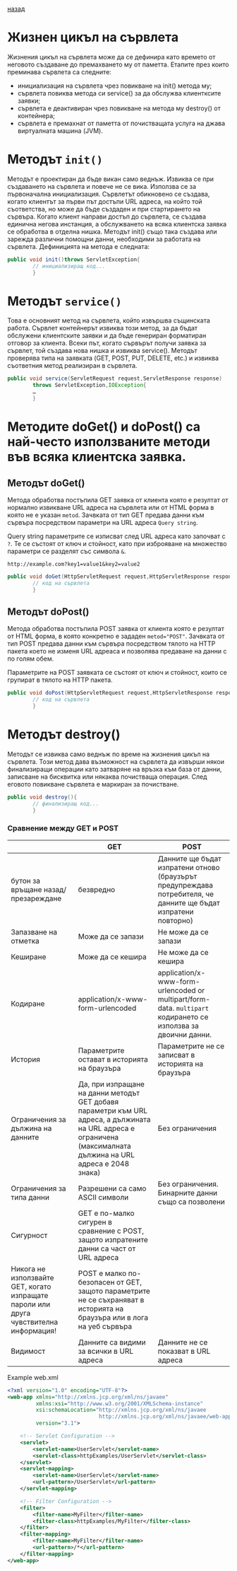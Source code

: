 [назад](/../..)

# Жизнен цикъл на сървлета

Жизнения цикъл на сървлета може да се дефинира като времето от неговото
създаване до премахването му от паметта. Етапите през които преминава сървлета са
следните:

- инициализация на сървлета чрез повикване на init() метода му;
- сървлета повиква метода си service() за да обслужва клиентксите заявки;
- сървлета е деактивиран чрез повикване на метода му destroy() от контейнера;
- сървлета е премахнат от паметта от почистващата услуга на джава виртуалната машина (JVM).

# Методът ```init()```

Методът е проектиран да бъде викан само веднъж. Извиква се при създаването на сървлета и повече не се вика. Използва се
за първоначална инициализация. Сървлетът обикновено се създава, когато клиентът за първи път достъпи URL адреса, на
който той съответства, но може да бъде създаден и при стартирането на сървъра. Когато клиент направи достъп до сървлета,
се създава единична негова инстанция, а обслужването на всяка клиентска заявка се обработва в отделна нишка. Методът
init() също така създава или зарежда различни помощни данни, необходими за работата на сървлета. Дефиницията на метода е
следната:

```java
public void init()throws ServletException{
        // инициализиращ код...
        }
```

# Методът ```service()```

Това е основният метод на сървлета, който извършва същинската работа. Сървлет контейнерът извиква този метод, за да
бъдат обслужени клиентските заявки и да бъде генериран форматиран отговор за клиента. Всеки път, когато сървърът получи
заявка за
сървлет, той създава нова нишка и извиква service(). Методът проверява типа на заявката (GET, POST, PUT, DELETE, etc.) и
извиква съответния метод реализиран в сървлета.

```java
public void service(ServletRequest request,ServletResponse response)
        throws ServletException,IOException{
        …
        }
```

# Методите doGet() и doPost() са най-често използваните методи във всяка клиентска заявка.

## Методът doGet()

Метода обработва постъпила GET заявка от клиента която е резултат от нормално извикване URL адреса на сървлета или от
HTML форма в която не е указан `metod`. Зачвката от тип GET предава данни към сървъра посредством параметри на URL
адреса `Query string`.

Query string параметрите се изписват след URL адреса като започват с `?`. Те се състоят от ключ и стойност, като при
изброяване на множество параметри се разделят със символа `&`.

`http://example.com?key1=value1&key2=value2`

```java
public void doGet(HttpServletRequest request,HttpServletResponse response)throws ServletException,IOException{
        // код на сървлета
        }
```

## Методът doPost()

Метода обработва постъпила POST заявка от клиента която е резултат от HTML форма, в която конкретно е
зададен ```metod="POST"```. Зачвката от тип POST предава данни към сървъра посредством тялото на HTTP пакета което не
изменя URL адреаса и позволява предаване на данни с по голям обем.

Параметрите на POST заявката се състоят от ключ и стойност, които се групират в тялото на HTTP пакета.

```java
public void doPost(HttpServletRequest request,HttpServletResponse response)throws ServletException,IOException{
        // код на сървлета
        }
```

# Методът destroy()

Методът се извиква само веднъж по време на жизнения цикъл на сървлета. Този метод дава възможност на сървлета да извърши
някои финализиращи операции като затваряне на връзка към база от данни, записване на бисквитка или някаква почистваща
операция. След еговото повикване сървлета е маркиран за почистване.

```java
public void destroy(){
        // финализиращ код...
        }
```

### Сравнение между GET и POST

|                                                                                       | GET                                                                                                                                                              | 	POST                                                                                                           |
|---------------------------------------------------------------------------------------|------------------------------------------------------------------------------------------------------------------------------------------------------------------|-----------------------------------------------------------------------------------------------------------------|
 бутон за връщане назад/ презареждане	                                                 | безвредно	                                                                                                                                                       | Данните ще бъдат изпратени отново (браузърът предупреждава потребителя, че данните ще бъдат изпратени повторно) 
 Запазване на отметка                                                                  | Може да се запази                                                                                                                                                | Не може да се запази                                                                                            
 Кеширане                                                                              | Може да се кешира                                                                                                                                                | Не може да се кешира                                                                                            
 Кодиране                                                                              | application/x-www-form-urlencoded                                                                                                                                | application/x-www-form-urlencoded or multipart/form-data. `multipart` кодирането се използва за двоични данни.  
 История                                                                               | Параметрите остават в историята на браузъра                                                                                                                      | Параметрите не се записват в историята на браузъра                                                              
 Ограничения за дължина на данните                                                     | Да, при изпращане на данни методът GET добавя параметри към URL адреса, а дължината на URL адреса е ограничена (максималната дължина на URL адреса е 2048 знака) | Без ограничения                                                                                                 
 Ограничения за типа данни                                                             | Разрешени са само ASCII символи                                                                                                                                  | Без ограничения. Бинарните данни също са позволени                                                              
 Сигурност                                                                             | GET е по-малко сигурен в сравнение с POST, защото изпратените данни са част от URL адреса                                                                        
 Никога не използвайте GET, когато изпращате пароли или друга чувствителна информация! | POST е малко по-безопасен от GET, защото параметрите не се съхраняват в историята на браузъра или в лога на уеб сървъра                                          
 Видимост                                                                              | Данните са видими за всички в URL адреса                                                                                                                         | Данните не се показват в URL адреса                                                                             

Example web.xml

```xml
<?xml version="1.0" encoding="UTF-8"?>
<web-app xmlns="http://xmlns.jcp.org/xml/ns/javaee"
         xmlns:xsi="http://www.w3.org/2001/XMLSchema-instance"
         xsi:schemaLocation="http://xmlns.jcp.org/xml/ns/javaee
                             http://xmlns.jcp.org/xml/ns/javaee/web-app_3_1.xsd"
         version="3.1">

    <!-- Servlet Configuration -->
    <servlet>
        <servlet-name>UserServlet</servlet-name>
        <servlet-class>httpExamples/UserServlet</servlet-class>
    </servlet>
    <servlet-mapping>
        <servlet-name>UserServlet</servlet-name>
        <url-pattern>/UserServlet</url-pattern>
    </servlet-mapping>

    <!-- Filter Configuration -->
    <filter>
        <filter-name>MyFilter</filter-name>
        <filter-class>httpExamples/MyFilter</filter-class>
    </filter>
    <filter-mapping>
        <filter-name>MyFilter</filter-name>
        <url-pattern>/*</url-pattern>
    </filter-mapping>
</web-app>
```


